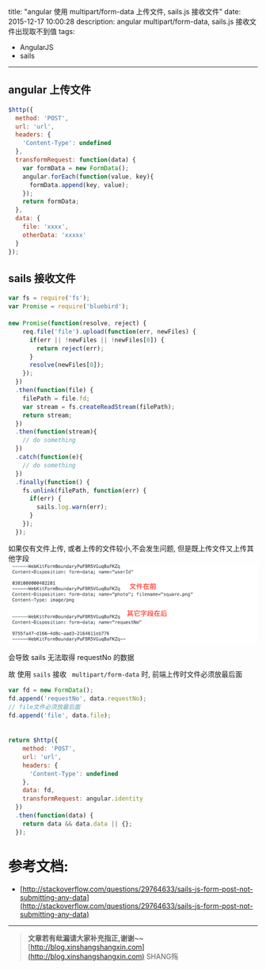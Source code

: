 title: "angular 使用 multipart/form-data 上传文件, sails.js 接收文件"
date: 2015-12-17 10:00:28
description:  angular multipart/form-data,  sails.js 接收文件出现取不到值
tags:
- AngularJS
- sails
---


## angular 上传文件

```js
$http({
  method: 'POST',
  url: 'url',
  headers: {
    'Content-Type': undefined
  },
  transformRequest: function(data) {
    var formData = new FormData();
    angular.forEach(function(value, key){
      formData.append(key, value);
    });
    return formData;
  },
  data: {
    file: 'xxxx',
    otherData: 'xxxxx'  
  }
});
```

## sails 接收文件

```js
var fs = require('fs');
var Promise = require('bluebird');

new Promise(function(resolve, reject) {
    req.file('file').upload(function(err, newFiles) {
      if(err || !newFiles || !newFiles[0]) {
        return reject(err);
      }
      resolve(newFiles[0]);
    });
  })
  .then(function(file) {
    filePath = file.fd;
    var stream = fs.createReadStream(filePath);
    return stream;
  })
  .then(function(stream){
    // do something
  })
  .catch(function(e){
    // do something
  })
  .finally(function() {
    fs.unlink(filePath, function(err) {
      if(err) {
        sails.log.warn(err);
      }
    });
  });
```

如果仅有文件上传, 或者上传的文件较小,不会发生问题,
但是既上传文件又上传其他字段
![](/img/angularjs/form_data.png)

会导致 sails 无法取得 requestNo 的数据

故 使用 `sails` 接收  ` multipart/form-data` 时, 前端上传时文件必须放最后面

```js
var fd = new FormData();
fd.append('requestNo', data.requestNo);
// file文件必须放最后面
fd.append('file', data.file);


return $http({
    method: 'POST',
    url: 'url',
    headers: {
      'Content-Type': undefined
    },
    data: fd,
    transformRequest: angular.identity
  })
  .then(function(data) {
    return data && data.data || {};
  });
```


# 参考文档:

- [http://stackoverflow.com/questions/29764633/sails-js-form-post-not-submitting-any-data](http://stackoverflow.com/questions/29764633/sails-js-form-post-not-submitting-any-data)

-----------------------

> **文章若有纰漏请大家补充指正,谢谢~~**
> [http://blog.xinshangshangxin.com](http://blog.xinshangshangxin.com) SHANG殇
